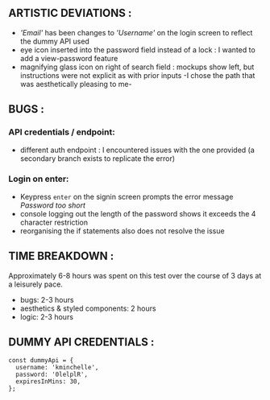 ## ARTISTIC DEVIATIONS :
- *'Email'* has been changes to *'Username'* on the login screen to reflect the dummy API used
- eye icon inserted into the password field instead of a lock : I wanted to add a view-password feature
- magnifying glass icon on right of search field : mockups show left, but instructions were not explicit as with prior inputs -I chose the path that was aesthetically pleasing to me-

## BUGS :
### API credentials / endpoint:
- different auth endpoint : I encountered issues with the one provided (a secondary branch exists to replicate the error)
### Login on enter:
- Keypress `enter` on the signin screen prompts the error message *Password too short*
- console logging out the length of the password shows it exceeds the 4 character restriction
- reorganising the if statements also does not resolve the issue

## TIME BREAKDOWN :
Approximately 6-8 hours was spent on this test over the course of 3 days at a leisurely pace.
- bugs: 2-3 hours
- aesthetics & styled components: 2 hours
- logic: 2-3 hours

## DUMMY API CREDENTIALS :
```
const dummyApi = {
  username: 'kminchelle',
  password: '0lelplR',
  expiresInMins: 30,
};
```
